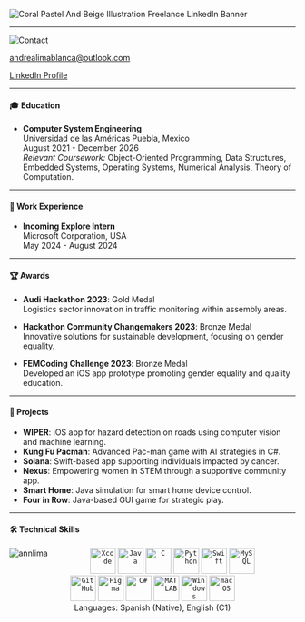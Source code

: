
![Coral Pastel And Beige Illustration Freelance LinkedIn Banner](https://github.com/annlima/annlima/assets/89811870/28cf1ad1-c0ed-4a19-8a92-72dc27e9d04f)

---
![Contact](https://github.com/annlima/annlima/assets/89811870/e1b2e930-8e12-47dc-a2e8-ca7e0492027d)

andrealimablanca@outlook.com

[LinkedIn Profile](https://www.linkedin.com/in/andrea-lima-blanca-baa109217/)

---

#### 🎓 Education

- **Computer System Engineering**  
  Universidad de las Américas Puebla, Mexico  
  August 2021 - December 2026  
  _Relevant Coursework:_ Object-Oriented Programming, Data Structures, Embedded Systems, Operating Systems, Numerical Analysis, Theory of Computation.
  
---

#### 💼 Work Experience

- **Incoming Explore Intern**  
  Microsoft Corporation, USA  
  May 2024 - August 2024
  
---

#### 🏆 Awards

- **Audi Hackathon 2023**: Gold Medal  
  Logistics sector innovation in traffic monitoring within assembly areas.

- **Hackathon Community Changemakers 2023**: Bronze Medal  
  Innovative solutions for sustainable development, focusing on gender equality.

- **FEMCoding Challenge 2023**: Bronze Medal  
  Developed an iOS app prototype promoting gender equality and quality education.

---

#### 🚀 Projects

- **WIPER**: iOS app for hazard detection on roads using computer vision and machine learning.
- **Kung Fu Pacman**: Advanced Pac-man game with AI strategies in C#.
- **Solana**: Swift-based app supporting individuals impacted by cancer.
- **Nexus**: Empowering women in STEM through a supportive community app.
- **Smart Home**: Java simulation for smart home device control.
- **Four in Row**: Java-based GUI game for strategic play.

---

#### 🛠 Technical Skills
<p><img align="left" src="https://github-readme-stats.vercel.app/api/top-langs?username=annlima&show_icons=true&locale=en&layout=compact" alt="annlima" /></p>
<div align="center">
	<code><img width="45" src="https://user-images.githubusercontent.com/25181517/186711578-bf30cb30-40b7-4b45-95a5-bdf837c372e7.png" alt="Xcode" title="Xcode"/></code>
	<code><img width="45" src="https://user-images.githubusercontent.com/25181517/117201156-9a724800-adec-11eb-9a9d-3cd0f67da4bc.png" alt="Java" title="Java"/></code>
	<code><img width="45" src="https://user-images.githubusercontent.com/25181517/192106070-46255bcf-65e6-4c6b-a296-bf8d0d8fb2a7.png" alt="C" title="C"/></code>
	<code><img width="45" src="https://user-images.githubusercontent.com/25181517/183423507-c056a6f9-1ba8-4312-a350-19bcbc5a8697.png" alt="Python" title="Python"/></code>
	<code><img width="45" src="https://user-images.githubusercontent.com/25181517/121406389-6267a300-c95e-11eb-8d67-f1e22afe8aea.png" alt="Swift" title="Swift"/></code>
	<code><img width="45" src="https://user-images.githubusercontent.com/25181517/183896128-ec99105a-ec1a-4d85-b08b-1aa1620b2046.png" alt="MySQL" title="MySQL"/></code>
</div>
<div align="center">
	<code><img width="45" src="https://user-images.githubusercontent.com/25181517/192108374-8da61ba1-99ec-41d7-80b8-fb2f7c0a4948.png" alt="GitHub" title="GitHub"/></code>
	<code><img width="45" src="https://user-images.githubusercontent.com/25181517/189715289-df3ee512-6eca-463f-a0f4-c10d94a06b2f.png" alt="Figma" title="Figma"/></code>
	<code><img width="45" src="https://user-images.githubusercontent.com/25181517/121405384-444d7300-c95d-11eb-959f-913020d3bf90.png" alt="C#" title="C#"/></code>
	<code><img width="45" src="https://user-images.githubusercontent.com/25181517/192106593-610ee31c-995e-4f24-b8e1-0f18eead6fae.png" alt="MATLAB" title="MATLAB"/></code>
	<code><img width="45" src="https://user-images.githubusercontent.com/25181517/186884150-05e9ff6d-340e-4802-9533-2c3f02363ee3.png" alt="Windows" title="Windows"/></code>
	<code><img width="45" src="https://user-images.githubusercontent.com/25181517/186884152-ae609cca-8cf1-4175-8d60-1ce1fa078ca2.png" alt="macOS" title="macOS"/></code>
</div>


<div align="center"
<text> Languages: Spanish (Native), English (C1) </text>
</div>
